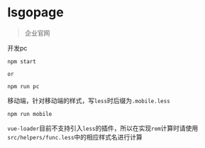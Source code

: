 # lsgopage

> 企业官网

开发pc
```
npm start

or

npm run pc
```

移动端，针对移动端的样式，写`less`时后缀为`.mobile.less`
```
npm run mobile
```

`vue-loader`目前不支持引入`less`的插件，所以在实现`rem`计算时请使用`src/helpers/func.less`中的相应样式名进行计算
